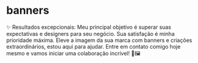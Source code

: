 # banners
✨ Resultados excepcionais: Meu principal objetivo é superar suas expectativas e designers  para seu negócio. Sua satisfação é minha prioridade máxima. Eleve a imagem da sua marca com banners e criações extraordinários, estou aqui para ajudar. Entre em contato comigo hoje mesmo e vamos iniciar uma colaboração incrível! 🚀🖼️
